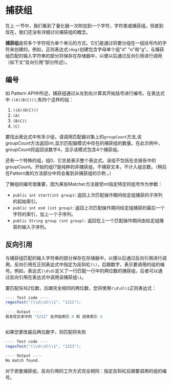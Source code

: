 # 捕获组
在上 一节中，我们看到了量化器一次附加到一个字符，字符类或捕获组。但直到现在，我们还没有详细讨论捕获组的概念。

**捕获组**是将多个字符视为单个单元的方式。它们是通过将要分组在一组括号内的字符来创建的。例如，正则表达式`(dog)`创建包含字母单个组"d" "o"和"g"。与捕获组匹配的输入字符串的部分将保存在存储器中，以便以后通过反向引用进行调用（如下文“反向引用”部分所述）。


## 编号

如 Pattern API中所述，捕获组通过从左到右计算其开始括号进行编号。在表达式中 `((A)(B(C)))`,有四个这样的组：

1. `((A)(B(C)))`
2. `(A)`
3. `(B(C))`
4. `(C)`

要找出表达式中有多少组，请调用匹配器对象上的`groupCount`方法,该groupCount方法返回int,显示匹配器模式中存在的捕获组的数量。在此示例中，groupCount将返回该数字4，显示该模式包含4个捕获组。

还有一个特殊的组，组0，它总是表示整个表达式。该组不包括在总报告中的groupCount。开始的组(?是纯粹的非捕获组，不捕获文本，不计入组总数。（稍后在Pattern类的方法部分中将会看到非捕获组的示例 。）

了解组的编号很重要，因为某些Matcher方法接受int指定特定的组号作为参数：

* `public int start(int group)`: 返回上次匹配操作期间给定组捕获的子序列的起始索引。
* `public int end (int group)`: 返回上次匹配操作期间给定组捕获的最后一个字符的索引，加上一个子序列。
* `public String group (int group):` 返回在上一个匹配操作期间由给定组捕获的输入子序列。

## 反向引用

与捕获组匹配的输入字符串的部分保存在存储器中，以便以后通过反向引用进行调用。反向引用在正则表达式中指定为反斜杠`(\)`，后跟数字，表示要调用的组的编号。例如，表达式`(\d\d)`定义了一行匹配一行中的两位数的捕获组，后者可以通过反向引用在表达式中调用该捕获组`\1`。

要匹配任何2位数，后跟完全相同的两位数，您将使用`(\d\d)\1`正则表达式：
```java
---- Test code ----
regexTest("(\\d\\d)\\1", "1212");
        
---- Output ----
我发现文本中的 "1212" 在开始索引 0 和 结束索引 4.
        
```

如果您更改最后两位数字，则匹配将失败
```java
---- Test code ----
regexTest("(\\d\\d)\\1", "1223");
        
---- Output ----
No match found.        
```

对于嵌套捕获组，反向引用的工作方式完全相同：指定反斜杠后跟要调用的组的编号。
